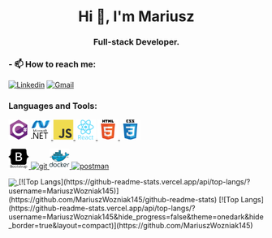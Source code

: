 <h1 align="center">Hi 👋, I'm Mariusz</h1>
<h3 align="center">Full-stack Developer.</h3>

<h3 align="left">- 📫 How to reach me: </h3>
<p align="left">
  <a href='https://www.linkedin.com/in/mariuszwozniak145' target="_blank"><img alt='Linkedin' src='https://img.shields.io/badge/Linkedin-100000?style=plastic&logo=Linkedin&logoColor=white&labelColor=0A66C2&color=0A66C2'/></a>
  <a href='mailto:mariuszwozniak145@gmail.com?subject=[GitHub]%20Source%20Han%20Sans' target="_blank"><img alt='Gmail' src='https://img.shields.io/badge/mariuszwozniak145@gmail.com-100000?style=plastic&logo=Gmail&logoColor=white&labelColor=CD403A&color=CD403A'/></a>
</p>

<h3 align="left">Languages and Tools: </h3>
<p align="left">
<a href="https://www.w3schools.com/cs/" target="_blank" rel="noreferrer"> <img src="https://raw.githubusercontent.com/devicons/devicon/master/icons/csharp/csharp-original.svg" alt="csharp" width="40" height="40"/></a>
<a href="https://dotnet.microsoft.com/" target="_blank" rel="noreferrer"> <img src="https://raw.githubusercontent.com/devicons/devicon/master/icons/dot-net/dot-net-original-wordmark.svg" alt="dotnet" width="40" height="40"/> </a> 
<a href="https://developer.mozilla.org/en-US/docs/Web/JavaScript" target="_blank" rel="noreferrer"> <img src="https://raw.githubusercontent.com/devicons/devicon/master/icons/javascript/javascript-original.svg" alt="javascript" width="40" height="40"/> </a>
<a href="https://reactjs.org/" target="_blank" rel="noreferrer"> <img src="https://raw.githubusercontent.com/devicons/devicon/master/icons/react/react-original-wordmark.svg" alt="react" width="40" height="40"/> </a>
<a href="https://www.w3.org/html/" target="_blank" rel="noreferrer"> <img src="https://raw.githubusercontent.com/devicons/devicon/master/icons/html5/html5-original-wordmark.svg" alt="html5" width="40" height="40"/> </a>
<a href="https://www.w3schools.com/css/" target="_blank" rel="noreferrer"> <img src="https://raw.githubusercontent.com/devicons/devicon/master/icons/css3/css3-original-wordmark.svg" alt="css3" width="40" height="40"/> </a>
<p align="left"> <a href="https://getbootstrap.com" target="_blank" rel="noreferrer"> <img src="https://raw.githubusercontent.com/devicons/devicon/master/icons/bootstrap/bootstrap-plain-wordmark.svg" alt="bootstrap" width="40" height="40"/> </a>
<a href="https://git-scm.com/" target="_blank" rel="noreferrer"> <img src="https://www.vectorlogo.zone/logos/git-scm/git-scm-icon.svg" alt="git" width="40" height="40"/> </a>
<a href="https://www.docker.com/" target="_blank" rel="noreferrer"> <img src="https://raw.githubusercontent.com/devicons/devicon/master/icons/docker/docker-original-wordmark.svg" alt="docker" width="40" height="40"/> </a>
<a href="https://postman.com" target="_blank" rel="noreferrer"> <img src="https://www.vectorlogo.zone/logos/getpostman/getpostman-icon.svg" alt="postman" width="40" height="40"/> </a>
</p>

 <a href="https://github-readme-stats.vercel.app/api/top-langs/?username=MariuszWozniak145&layout=compact&theme=gotham">
  <img align="center" src="https://github-readme-stats.vercel.app/api/top-langs/?username=MariuszWozniak145&layout=compact&theme=gotham" />
</a>
[![Top Langs](https://github-readme-stats.vercel.app/api/top-langs/?username=MariuszWozniak145)](https://github.com/MariuszWozniak145/github-readme-stats)
[![Top Langs](https://github-readme-stats.vercel.app/api/top-langs/?username=MariuszWozniak145&hide_progress=false&theme=onedark&hide_border=true&layout=compact)](https://github.com/MariuszWozniak145)

